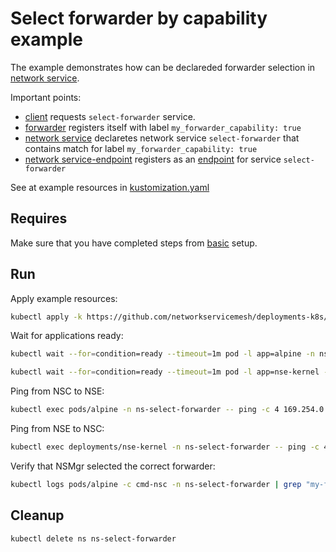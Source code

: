 # Select forwarder by capability example

The example demonstrates how can be declareded forwarder selection in [network service](https://networkservicemesh.io/docs/concepts/architecture/#network-service).

Important points: 
 - [client](./client.yaml) requests `select-forwarder` service.
 - [forwarder](./forwarder.yaml) registers itself with label `my_forwarder_capability: true`
 - [network service](./service.yaml) declaretes network service `select-forwarder` that contains match for label `my_forwarder_capability: true`
 - [network service-endpoint](./nse-patch.yaml) registers as an [endpoint](https://networkservicemesh.io/docs/concepts/architecture/#network-service-endpoint) for service `select-forwarder`

See at example resources in [kustomization.yaml](./kustomization.yaml)

## Requires

Make sure that you have completed steps from [basic](../../basic) setup.

## Run

Apply example resources:
```bash
kubectl apply -k https://github.com/networkservicemesh/deployments-k8s/examples/features/select-forwarder?ref=79a13c842080caf3d8a9a30df1fe8a2d586c3fa7
```

Wait for applications ready:
```bash
kubectl wait --for=condition=ready --timeout=1m pod -l app=alpine -n ns-select-forwarder
```

```bash
kubectl wait --for=condition=ready --timeout=1m pod -l app=nse-kernel -n ns-select-forwarder
```

Ping from NSC to NSE:
```bash
kubectl exec pods/alpine -n ns-select-forwarder -- ping -c 4 169.254.0.0
```

Ping from NSE to NSC:
```bash
kubectl exec deployments/nse-kernel -n ns-select-forwarder -- ping -c 4 169.254.0.1
```

Verify that NSMgr selected the correct forwarder:
```bash
kubectl logs pods/alpine -c cmd-nsc -n ns-select-forwarder | grep "my-forwarder-vpp"
```

## Cleanup

```bash
kubectl delete ns ns-select-forwarder
```
